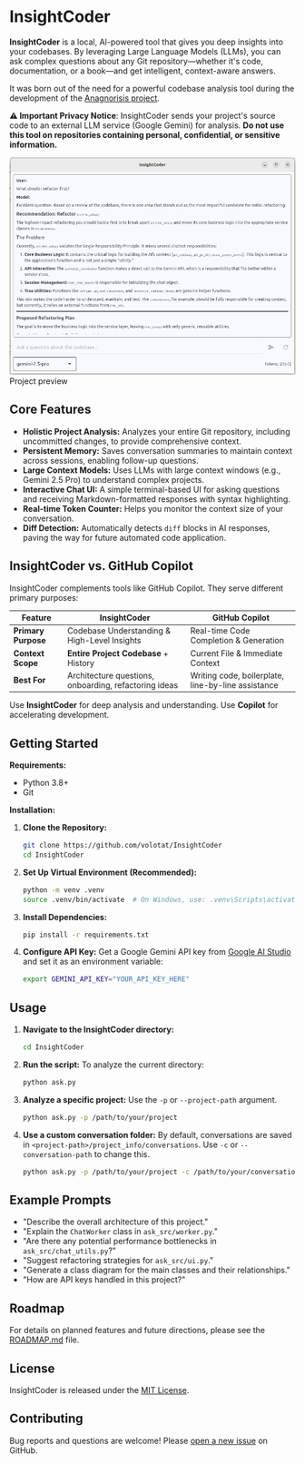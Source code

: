 # InsightCoder

**InsightCoder** is a local, AI-powered tool that gives you deep insights into your codebases. By leveraging Large Language Models (LLMs), you can ask complex questions about any Git repository—whether it's code, documentation, or a book—and get intelligent, context-aware answers.

It was born out of the need for a powerful codebase analysis tool during the development of the [Anagnorisis project](https://github.com/volotat/Anagnorisis).

**⚠️ Important Privacy Notice**: InsightCoder sends your project's source code to an external LLM service (Google Gemini) for analysis. **Do not use this tool on repositories containing personal, confidential, or sensitive information.**

<!-- Screenshot of the program -->
![Screenshot](media/preview.png)  
Project preview

## Core Features

*   **Holistic Project Analysis:** Analyzes your entire Git repository, including uncommitted changes, to provide comprehensive context.
*   **Persistent Memory:** Saves conversation summaries to maintain context across sessions, enabling follow-up questions.
*   **Large Context Models:** Uses LLMs with large context windows (e.g., Gemini 2.5 Pro) to understand complex projects.
*   **Interactive Chat UI:** A simple terminal-based UI for asking questions and receiving Markdown-formatted responses with syntax highlighting.
*   **Real-time Token Counter:** Helps you monitor the context size of your conversation.
*   **Diff Detection:** Automatically detects `diff` blocks in AI responses, paving the way for future automated code application.

## InsightCoder vs. GitHub Copilot

InsightCoder complements tools like GitHub Copilot. They serve different primary purposes:

| Feature             | InsightCoder                                  | GitHub Copilot                                  |
|---------------------|-----------------------------------------------|-------------------------------------------------|
| **Primary Purpose** | Codebase Understanding & High-Level Insights  | Real-time Code Completion & Generation          |
| **Context Scope**   | **Entire Project Codebase** + History         | Current File & Immediate Context                |
| **Best For**        | Architecture questions, onboarding, refactoring ideas | Writing code, boilerplate, line-by-line assistance |

Use **InsightCoder** for deep analysis and understanding. Use **Copilot** for accelerating development.

## Getting Started

**Requirements:**
*   Python 3.8+
*   Git

**Installation:**

1.  **Clone the Repository:**
    ```bash
    git clone https://github.com/volotat/InsightCoder
    cd InsightCoder
    ```

2.  **Set Up Virtual Environment (Recommended):**
    ```bash
    python -m venv .venv
    source .venv/bin/activate  # On Windows, use: .venv\Scripts\activate
    ```

3.  **Install Dependencies:**
    ```bash
    pip install -r requirements.txt
    ```

4.  **Configure API Key:**
    Get a Google Gemini API key from [Google AI Studio](https://makersuite.google.com/app/apikey) and set it as an environment variable:
    ```bash
    export GEMINI_API_KEY="YOUR_API_KEY_HERE"
    ```

## Usage

1.  **Navigate to the InsightCoder directory:**
    ```bash
    cd InsightCoder
    ```

2.  **Run the script:**
    To analyze the current directory:
    ```bash
    python ask.py
    ```

3.  **Analyze a specific project:**
    Use the `-p` or `--project-path` argument.
    ```bash
    python ask.py -p /path/to/your/project
    ```

4.  **Use a custom conversation folder:**
    By default, conversations are saved in `<project-path>/project_info/conversations`. Use `-c` or `--conversation-path` to change this.
    ```bash
    python ask.py -p /path/to/your/project -c /path/to/your/conversations
    ```


## Example Prompts

*   "Describe the overall architecture of this project."
*   "Explain the `ChatWorker` class in `ask_src/worker.py`."
*   "Are there any potential performance bottlenecks in `ask_src/chat_utils.py`?"
*   "Suggest refactoring strategies for `ask_src/ui.py`."
*   "Generate a class diagram for the main classes and their relationships."
*   "How are API keys handled in this project?"

## Roadmap

For details on planned features and future directions, please see the [ROADMAP.md](ROADMAP.md) file.

## License
InsightCoder is released under the [MIT License](LICENSE).

## Contributing
Bug reports and questions are welcome! Please [open a new issue](https://github.com/volotat/InsightCoder/issues) on GitHub.
